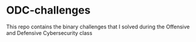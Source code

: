 # ODC-challenges
This repo contains the binary challenges that I solved during the Offensive and Defensive Cybersecurity class
